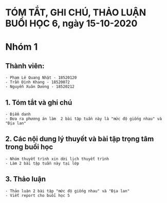 # TÓM TẮT, GHI CHÚ, THẢO LUẬN BUỔI HỌC 6, ngày 15-10-2020
# Nhóm 1
## Thành viên:
	- Phạm Lê Quang Nhật - 18520120
	- Trần Đình Khang - 18520072
	- Nguyễn Xuân Dương - 18520212
## 1. Tóm tắt và ghi chú 
	- Điểm danh
	- Đưa ra phương án làm  2 bài tập tuần này là "mức độ giống nhau" và "Địa lan"
## 2. Các nội dung lý thuyết và bài tập trọng tâm trong buổi học
	- Nhóm thuyết trình xin dời lịch thuyết trình
	- Làm 2 bài tập tuần này tại lớp
## 3. Thảo luận
	- Thảo luận 2 bài tập "mức độ giống nhau" và "Địa lan"
	- Viết report cho buổi học 5

	
